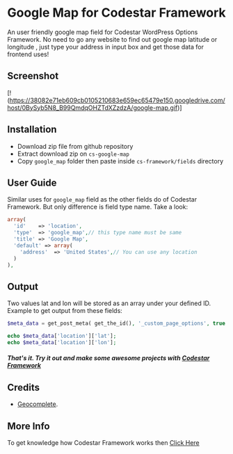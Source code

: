 # Google Map for Codestar Framework
An user friendly google map field for Codestar WordPress Options Framework. No need to go any website to find out google map latitude or longitude , just type your address in input box and get those data for frontend uses!


## Screenshot
[!(https://38082e71eb609cb0105210683e659ec65479e150.googledrive.com/host/0BySyb5N8_B99QmdqOHZTdXZzdzA/google-map.gif)]


## Installation
* Download zip file from github repository
* Extract download zip on `cs-google-map`
* Copy `google_map` folder then paste inside `cs-framework/fields` directory


## User Guide
Similar uses for `google_map` field as the other fields do of Codestar Framework. But only difference is field type name. Take a look: 
```php
array(
  'id'    => 'location',
  'type'  => 'google_map',// this type name must be same
  'title' => 'Google Map',
  'default' => array(
	'address'  => 'United States',// You can use any location
  )
),
```


## Output
Two values lat and lon will be stored as an array under your defined ID. Example to get output from these fields: 
```php
$meta_data = get_post_meta( get_the_id(), '_custom_page_options', true );

echo $meta_data['location']['lat'];
echo $meta_data['location']['lon'];
```

##### That's it. Try it out and make some awesome projects with [Codestar Framework](http://codestarframework.com/)


## Credits
* [Geocomplete](http://ubilabs.github.com/geocomplete/). 

## More Info
To get knowledge how Codestar Framework works then [Click Here](http://codestarframework.com/documentation/)